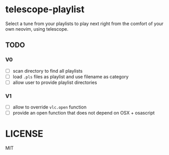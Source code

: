 # telescope-playlist

Select a tune from your playlists to play next right from the comfort of your own neovim, using
telescope.

## TODO

### V0

- [ ] scan directory to find all playlists
- [ ] load `.pls` files as playlist and use filename as category
- [ ] allow user to provide playlist directories

### V1

- [ ] allow to override `vlc.open` function
- [ ] provide an open function that does not depend on OSX + osascript

# LICENSE

MIT
